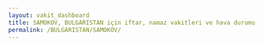 ```yaml
---
layout: vakit_dashboard
title: SAMOKOV, BULGARISTAN için iftar, namaz vakitleri ve hava durumu - ilçe/eyalet seç
permalink: /BULGARISTAN/SAMOKOV/
---
```


<script type="text/javascript">
  var GLOBAL_COUNTRY = 'BULGARISTAN';
  var GLOBAL_CITY = 'SAMOKOV';
  var GLOBAL_STATE = '';
  var lat = 72;
  var lon = 21;
</script>
